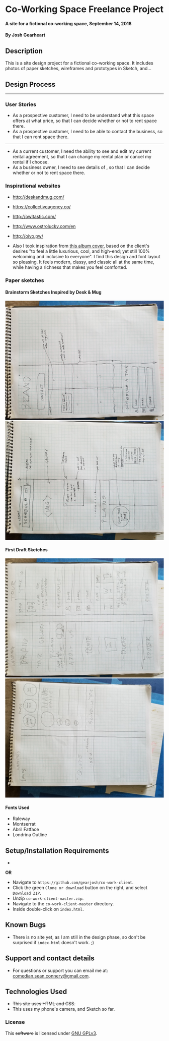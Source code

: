 # Co-Working Space Freelance Project

#### A site for a fictional co-working space, September 14, 2018

#### By Josh Gearheart

## Description
This is a site design project for a fictional co-working space.  It includes photos of paper sketches, wireframes and prototypes in Sketch, and...

## Design Process

****

### User Stories

- As a prospective customer,
  I need to be understand what this space offers at what price,
  so that I can decide whether or not to rent space there.
- As a prospective customer,
  I need to be able to contact the business,
  so that I can rent space there.
****
- As a current customer,
  I need the ability to see and edit my current rental agreement,
  so that I can change my rental plan or cancel my rental if I choose.
- As a business owner,
  I need to see details of ,
  so that I can decide whether or not to rent space there.

### Inspirational websites

- http://deskandmug.com/
- https://collectiveagency.co/
- http://owltastic.com/
- http://www.ostrolucky.com/en
- http://oivo.pw/

- Also I took inspiration from [this album cover](img/bama.jpg), based on the client's desires "to feel a little luxurious, cool, and high-end; yet still 100% welcoming and inclusive to everyone".  I find this design and font layout so pleasing.  It feels modern, classy, and classic all at the same time, while having a richness that makes you feel comforted.

### Paper sketches

#### Brainstorm Sketches Inspired by Desk & Mug

![pre sketch 1](img/pre1.jpg)
![pre sketch 2](img/pre2.jpg)

#### First Draft Sketches

![sketch 1](img/draft1.jpg)
![sketch 2](img/draft2.jpg)

#### Fonts Used

- Raleway
- Montserrat
- Abril Fatface
- Londrina Outline

## Setup/Installation Requirements
- 

**OR**
- Navigate to `https://github.com/gearjosh/co-work-client`.
- Click the green `Clone or download` button on the right, and select `Download ZIP`.
- Unzip `co-work-client-master.zip`.
- Navigate to the `co-work-client-master` directory.
- Inside  double-click on `index.html`.

## Known Bugs
- There is no site yet, as I am still in the design phase, so don't be surprised if `index.html` doesn't work. ;)

## Support and contact details
- For questions or support you can email me at: comedian.sean.connery@gmail.com.

## Technologies Used
- ~~This site uses HTML and CSS.~~
- This uses my phone's camera, and Sketch so far.

### License
This ~~software~~ is licensed under [GNU GPLv3](LICENSE.txt).
